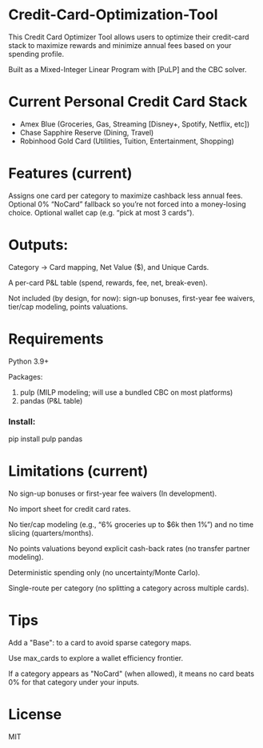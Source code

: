 # Credit-Card-Optimization-Tool
This Credit Card Optimizer Tool allows users to optimize their credit-card stack to maximize rewards and minimize annual fees based on your spending profile.

Built as a Mixed-Integer Linear Program with [PuLP] and the CBC solver.

# Current Personal Credit Card Stack
- Amex Blue (Groceries, Gas, Streaming [Disney+, Spotify, Netflix, etc])
- Chase Sapphire Reserve (Dining, Travel)
- Robinhood Gold Card (Utilities, Tuition, Entertainment, Shopping)

# Features (current)

Assigns one card per category to maximize cashback less annual fees. Optional 0% “NoCard” fallback so you’re not forced into a money-losing choice.
Optional wallet cap (e.g. “pick at most 3 cards”).

# Outputs:

Category → Card mapping, Net Value ($), and Unique Cards.

A per-card P&L table (spend, rewards, fee, net, break-even).

Not included (by design, for now): sign-up bonuses, first-year fee waivers, tier/cap modeling, points valuations.

# Requirements

Python 3.9+

Packages: 
1. pulp (MILP modeling; will use a bundled CBC on most platforms)
2. pandas (P&L table)

### Install:
pip install pulp pandas


# Limitations (current)

No sign-up bonuses or first-year fee waivers (In development).

No import sheet for credit card rates.

No tier/cap modeling (e.g., “6% groceries up to $6k then 1%”) and no time slicing (quarters/months).

No points valuations beyond explicit cash-back rates (no transfer partner modeling).

Deterministic spending only (no uncertainty/Monte Carlo).

Single-route per category (no splitting a category across multiple cards).

# Tips

Add a "Base": <rate> to a card to avoid sparse category maps.

Use max_cards to explore a wallet efficiency frontier.

If a category appears as "NoCard" (when allowed), it means no card beats 0% for that category under your inputs.

# License

MIT

